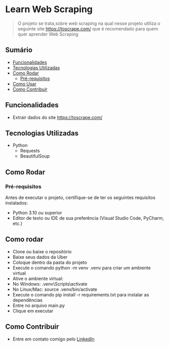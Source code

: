 # Learn Web Scraping

> O projeto se trata,sobre web scraping na qual nesse projeto utiliza o seguinte site https://toscrape.com/ que é recomendado para quem quer aprender Web Scraping 


## Sumário

- [Funcionalidades](#funcionalidades)
- [Tecnologias Utilizadas](#tecnologias-utilizadas)
- [Como Rodar](#como-rodar)
  - [Pré-requisitos](#pré-requisitos)
- [Como Usar](#como-usar)
- [Como Contribuir](#como-contribuir)


## Funcionalidades

- Extrair dados do site https://toscrape.com/

## Tecnologias Utilizadas

- Python
    - Requests
    - BeautifulSoup

## Como Rodar
### Pré-requisitos

Antes de executar o projeto, certifique-se de ter os seguintes requisitos instalados:
- Python 3.10 ou superior
- Editor de texto ou IDE de sua preferência (Visual Studio Code, PyCharm, etc.)

## Como rodar

- Clone ou baixe o repositório
- Baixe seus dados da Uber
- Coloque dentro da pasta do projeto
- Execute o comando python -m venv .venv para criar um ambiente virtual
- Ative o ambiente virtual:
- No Windows: .venv\Scripts\activate
- No Linux/Mac: source .venv/bin/activate
- Execute o comando pip install -r requirements.txt para instalar as dependências
- Entre no arquivo main.py
- Clique em executar


## Como Contribuir

- Entre em contato comigo pelo [LinkedIn](https://www.linkedin.com/in/matheus-rodrigues-mrj/)